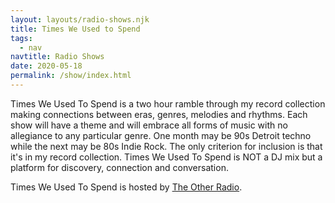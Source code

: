```yaml
---
layout: layouts/radio-shows.njk
title: Times We Used to Spend
tags:
  - nav
navtitle: Radio Shows
date: 2020-05-18
permalink: /show/index.html
---
```


Times We Used To Spend is a two hour ramble through my record collection making connections between eras, genres, melodies and rhythms. Each show will have a theme and will embrace all forms of music with no allegiance to any particular genre. One month may be 90s Detroit techno while the next may be 80s Indie Rock. The only criterion for inclusion is that it's in my record collection. Times We Used To Spend is NOT a DJ mix but a platform for discovery, connection and conversation.

Times We Used To Spend is hosted by [The Other Radio](https://www.mixcloud.com/TheOtherRadio/).